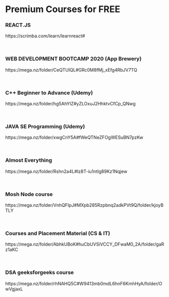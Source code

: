 

<h1>Premium Courses for FREE</h1>

<h3>REACT.JS</h3>
<p>https://scrimba.com/learn/learnreact#</p>
<br>
<h3>WEB DEVELOPMENT BOOTCAMP 2020 (App Brewery)</h3>
<p>https://mega.nz/folder/CeQTUIQL#GRc0M8fMj_xEfg4RbJV7TQ</p>
<br>
<h3>C++ Beginner to Advance (Udemy)</h3>
<p>https://mega.nz/folder/hg5AhYIZ#yZLOxuJ2HhktvCfCp_QNwg</p>
<br>
<h3>JAVA SE Programming (Udemy)</h3>
<p>https://mega.nz/folder/xwgCnY5A#fWeQTNeZFOgWESuBN7pzKw</p>
<br>
<h3>Almost Everything</h3>
<p>https://mega.nz/folder/Rshn2a4L#Iz8T-iu1ntlg89Kz1Nqjew</p>
<br>
<h3>Mosh Node course </h3>
<p>https://mega.nz/folder/VnhQFIpJ#MXpb285Rzpbnq2adkPVt9Q/folder/kjoyBTLY</p>
<br>
<h3>Courses and Placement Material (CS & IT)</h3>
<p>https://mega.nz/folder/AbhkUBoK#huCbUVSiVCCY_DFwaM0_2A/folder/gaRz1aKC</p>
<br>
 <h3>DSA geeksforgeeks course </h3>
 <p>https://mega.nz/folder/rhNAHQ5C#W9413mb0mdL6hnF6KmhHyA/folder/OwVgjaxL</p>
 <br>
  

    










